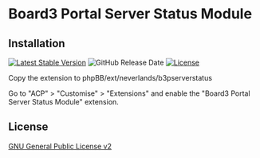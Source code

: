 # Board3 Portal Server Status Module

## Installation

[![Latest Stable Version](https://img.shields.io/github/tag/Lyhtande/Board3-Portal-Server-Status-Module.svg?style=flat-square&label=stable)](https://github.com/Lyhtande/Board3-Portal-Server-Status-Module/releases)
![GitHub Release Date](https://img.shields.io/github/release-date/Lyhtande/Board3-Portal-Server-Status-Module?style=flat-square)
[![License](https://img.shields.io/github/license/Lyhtande/Board3-Portal-Server-Status-Module?style=flat-square)](https://raw.githubusercontent.com/Lyhtande/Board3-Portal-Server-Status-Module/master/LICENSE)

Copy the extension to phpBB/ext/neverlands/b3pserverstatus

Go to "ACP" > "Customise" > "Extensions" and enable the "Board3 Portal Server Status Module" extension.

## License

[GNU General Public License v2](license.txt)
